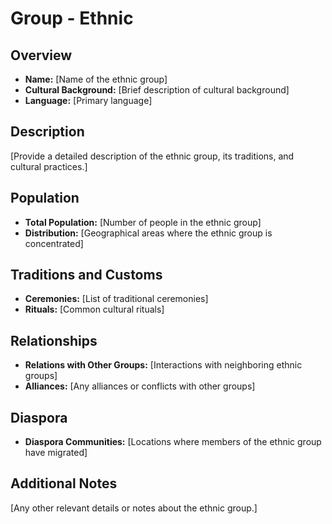# Group - Ethnic

## Overview
- **Name:** [Name of the ethnic group]
- **Cultural Background:** [Brief description of cultural background]
- **Language:** [Primary language]

## Description
[Provide a detailed description of the ethnic group, its traditions, and cultural practices.]

## Population
- **Total Population:** [Number of people in the ethnic group]
- **Distribution:** [Geographical areas where the ethnic group is concentrated]

## Traditions and Customs
- **Ceremonies:** [List of traditional ceremonies]
- **Rituals:** [Common cultural rituals]

## Relationships
- **Relations with Other Groups:** [Interactions with neighboring ethnic groups]
- **Alliances:** [Any alliances or conflicts with other groups]

## Diaspora
- **Diaspora Communities:** [Locations where members of the ethnic group have migrated]

## Additional Notes
[Any other relevant details or notes about the ethnic group.]
